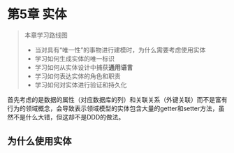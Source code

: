 # 第5章 实体



> 本章学习路线图
>
> - 当对具有“唯一性”的事物进行建模时，为什么需要考虑使用实体
> - 学习如何生成实体的唯一标识
> - 学习如何从实体设计中捕获**通用语言**
> - 学习如何表达实体的角色和职责
> - 学习如何对实体进行验证和持久化

首先考虑的是数据的属性（对应数据库的列）和关联关系（外键关联）而不是富有行为的领域概念，会导致表示领域模型的实体包含大量的getter和setter方法，虽然不是什么大错，但这却不是DDD的做法。



## 为什么使用实体

